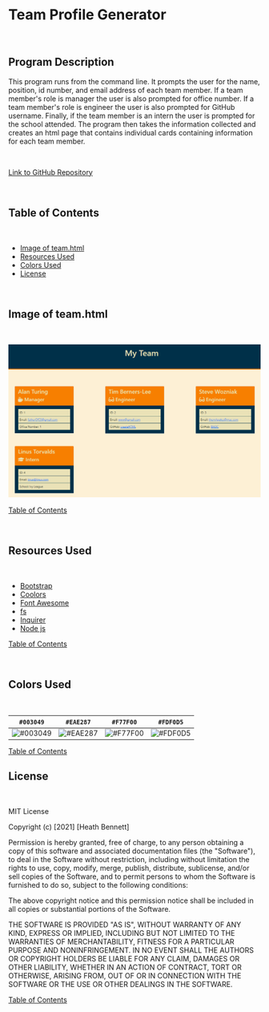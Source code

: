 # Team Profile Generator

&nbsp;

## Program Description

This program runs from the command line. It prompts the user for the name, position, id number,  and email address of each team member.  If a team member's role is manager the user is also prompted for office number.  If a team member's role is engineer the user is also prompted for GitHub username. Finally, if the team member is an intern the user is prompted for the school attended. The program then takes the information collected and creates an html page that contains individual cards containing information for each team member.  

&nbsp;

[Link to GitHub Repository](https://github.com/Heath-Bennett/TeamProfileGenerator)

&nbsp;

## Table of Contents 

&nbsp;

* [Image of team.html](#image-of-team.html)
* [Resources Used](#Resources-Used)
* [Colors Used](#Colors-Used)
* [License](#License)

&nbsp;

## Image of team.html

&nbsp;

![Screenshot of team.html](team.png)

[Table of Contents](#Table-of-Contents)

&nbsp;

## Resources Used

&nbsp;

* [Bootstrap](https://getbootstrap.com/)
* [Coolors](https://coolors.co/)
* [Font Awesome](https://fontawesome.com/)
* [fs](https://www.npmjs.com/package/fs)
* [Inquirer](https://www.npmjs.com/package/inquirer)
* [Node js](https://nodejs.org/en/)

[Table of Contents](#Table-of-Contents)

&nbsp;

## Colors Used

&nbsp;

`#003049`                  |  `#EAE287`                |`#F77F00`                 |`#FDF0D5`   
:-------------------------:|:-------------------------:|:-------------------------:|:-------------------------:
![#003049](https://via.placeholder.com/150x300/003049/000000?text=+)  | ![#EAE287](https://via.placeholder.com/150x300/EAE287/000000?text=+) | ![#F77F00](https://via.placeholder.com/150x300/F77F00/000000?text=+)| ![#FDF0D5](https://via.placeholder.com/150x300/FDF0D5/000000?text=+)

[Table of Contents](#Table-of-Contents)

## License

&nbsp;

MIT License

Copyright (c) [2021] [Heath Bennett]

Permission is hereby granted, free of charge, to any person obtaining a copy
of this software and associated documentation files (the "Software"), to deal
in the Software without restriction, including without limitation the rights
to use, copy, modify, merge, publish, distribute, sublicense, and/or sell
copies of the Software, and to permit persons to whom the Software is
furnished to do so, subject to the following conditions:

The above copyright notice and this permission notice shall be included in all
copies or substantial portions of the Software.

THE SOFTWARE IS PROVIDED "AS IS", WITHOUT WARRANTY OF ANY KIND, EXPRESS OR
IMPLIED, INCLUDING BUT NOT LIMITED TO THE WARRANTIES OF MERCHANTABILITY,
FITNESS FOR A PARTICULAR PURPOSE AND NONINFRINGEMENT. IN NO EVENT SHALL THE
AUTHORS OR COPYRIGHT HOLDERS BE LIABLE FOR ANY CLAIM, DAMAGES OR OTHER
LIABILITY, WHETHER IN AN ACTION OF CONTRACT, TORT OR OTHERWISE, ARISING FROM,
OUT OF OR IN CONNECTION WITH THE SOFTWARE OR THE USE OR OTHER DEALINGS IN THE
SOFTWARE.

[Table of Contents](#Table-of-Contents)